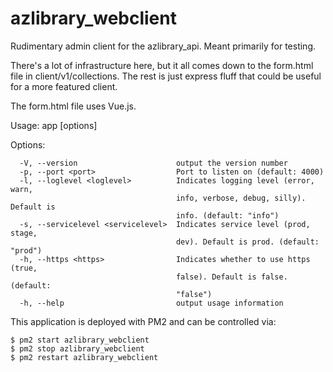 # azlibrary_webclient
Rudimentary admin client for the azlibrary_api. Meant primarily for testing. 

There's a lot of infrastructure here, but it all comes down to the form.html file in client/v1/collections. The rest is just express fluff that could be useful for a more featured client.

The form.html file uses Vue.js.

Usage: app [options]

Options:
```
  -V, --version                      output the version number
  -p, --port <port>                  Port to listen on (default: 4000)
  -l, --loglevel <loglevel>          Indicates logging level (error, warn, 
                                     info, verbose, debug, silly). Default is 
                                     info. (default: "info")
  -s, --servicelevel <servicelevel>  Indicates service level (prod, stage, 
                                     dev). Default is prod. (default: "prod")
  -h, --https <https>                Indicates whether to use https (true, 
                                     false). Default is false. (default: 
                                     "false")
  -h, --help                         output usage information
```


This application is deployed with PM2 and can be controlled via:

```
$ pm2 start azlibrary_webclient
$ pm2 stop azlibrary_webclient
$ pm2 restart azlibrary_webclient
```
